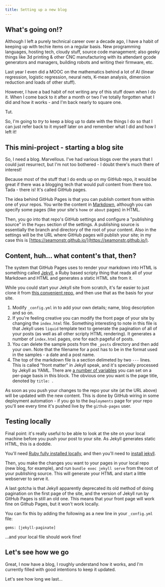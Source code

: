 ```yaml
---
title: Setting up a new blog
---
```


What's going on!?
-----------------

Although I left a purely technical career over a decade ago, I have a habit of keeping up with techie items on a regular basis. New programming languages, hosting tech, cloudy stuff, source code management; also geeky things like 3d printing & other CNC manufacturing with its attendant gcode generators and managers, building robots and writing their firmware, etc. 

Last year I even did a MOOC on the mathematics behind a lot of AI (linear regression, logistic regression, neural nets, K-mean analysis, dimension reduction and loads of other stuff).

However, I have a bad habit of not writing any of this stuff down when I do it. When I come back to it after a month or two I've totally forgotten what I did and how it works - and I'm back nearly to square one.

Tut.

So, I'm going to _try_ to keep a blog up to date with the things I do so that I can just refer back to it myself later on and remember what I did and how I left it!

This mini-project - starting a blog site
----------------------------------------

So, I need a blog. Marvellous. I've had various blogs over the years that I could just resurrect, but I'm not too bothered - I doubt there's much there of interest!

Because most of the stuff that I do ends up on my GitHub repo, it would be great if there was a blogging tech that would pull content from there too. Tada - there is! It's called GitHub pages. 

The idea behind GitHub Pages is that you can publish content from within one of your repos. You write the content in [Markdown](https://www.markdownguide.org/), although you can specify some pages (like your site's `home` or `about` pages) in HTML.

Then, you go into that repo's GitHub settings and configure a "publishing source" in the `Pages` section of the settings. A publishing source is essentially the branch and directory of the root of your content. Also in the settings will be the URL where GitHub pages will publish your site; in my case this is [https://seamonstr.github.io/](https://seamonstr.github.io/).

Content, huh... what content's that, then?
------------------------------------------

The system that GitHub Pages uses to render your markdown into HTML is something called [Jekyll](https://jekyllrb.com/), a Ruby based scripty thing that reads all of your Markdown and HTML and generates a static HTML site from it.

While you could start your Jekyll site from scratch, it's far easier to just clone it from [this convenient repo](https://github.com/texts/texts.github.io), and then use that as the basis for your site.
1. Modify `_config.yml` in to add your own details; name, blog description and so on. 
1. If you're feeling creative you can modify the front page of your site by changing the `index.html` file. Something interesting to note in this file is that Jekyll uses `liquid` template text to generate the pagination of all of your posts (as well as all other scripty HTML rendering). It generates a number of `index.html` pages, one for each pageful of posts.
1. You can delete the sample posts from the `_posts` directory and then add your own. Note that the filename for a post has to be in the format used in the samples - a date and a post name.
1. The top of the markdown file is a section delimeted by two `---` lines. This is called "front matter" in Jekyll speak, and it's specially processed by Jekyll as YAML. There are [a number of variables](https://jekyllrb.com/docs/front-matter/) you can set on a per-page basis in this block. The obvious one you want is the page title, denoted by `title: `. 

As soon as you push your changes to the repo your site (at the URL above) will be updated with the new content. This is done by GitHub wiring in some deployment automation - if you go to the `Deployments` page for your repo you'll see every time it's pushed live by the `github-pages` user. 

Testing locally
---------------

Final point: it's really useful to be able to look at the site on your local machine before you push your post to your site.  As Jekyll generates static HTML, this is a doddle.

You'll need [Ruby fully installed locally](https://www.ruby-lang.org/en/documentation/installation/), and then you'll need to [install jekyll](https://jekyllrb.com/docs/installation/ubuntu/).

Then, you make the changes you want to your pages in your local repo (new blog, for example), and run `bundle exec jekyll serve` from the root of your publishing source. This will generate your HTML and start a little webserver to serve it.

A last gotcha is that Jekyll apparently deprecated its old method of doing pagination on the first page of the site, and the version of Jekyll run by GitHub Pages is still an old one.
This means that your front page will work fine on Github Pages, but it won't work locally.

You can fix this by adding the following as a new line in your `_config.yml` file:
```
gems: [jekyll-paginate]
```
...and your local file should work fine!

Let's see how we go
-------------------

Great, I now have a blog, I roughly understand how it works, and I'm currently filled with good intentions to keep it updated.

Let's see how long we last...

